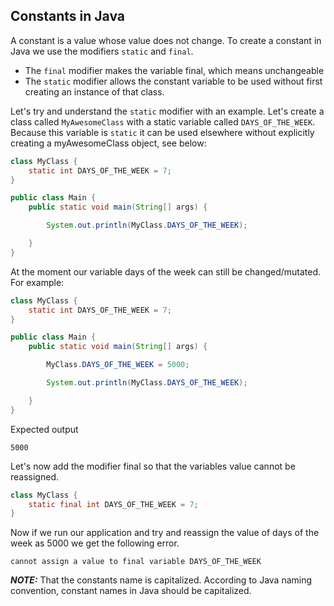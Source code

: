 ## Constants in Java

A constant is a value whose value does not change. To create a constant in Java we use the modifiers `static` and `final`.

* The `final` modifier makes the variable final, which means unchangeable
* The `static` modifier allows the constant variable to be used without first creating an instance of that class.

Let's try and understand the `static` modifier with an example. Let's create a class called `MyAwesomeClass` with a static variable called `DAYS_OF_THE_WEEK`. Because this variable is `static` it can be used elsewhere without explicitly creating a myAwesomeClass object, see below:

```Java
class MyClass {
    static int DAYS_OF_THE_WEEK = 7;
}

public class Main {
    public static void main(String[] args) {

        System.out.println(MyClass.DAYS_OF_THE_WEEK);

    }
}
```

At the moment our variable days of the week can still be changed/mutated. For example:

```Java
class MyClass {
    static int DAYS_OF_THE_WEEK = 7;
}

public class Main {
    public static void main(String[] args) {

        MyClass.DAYS_OF_THE_WEEK = 5000;

        System.out.println(MyClass.DAYS_OF_THE_WEEK);

    }
}
```

Expected output

```
5000
```

Let's now add the modifier final so that the variables value cannot be reassigned.

```Java
class MyClass {
    static final int DAYS_OF_THE_WEEK = 7;
}
```

Now if we run our application and try and reassign the value of days of the week as 5000 we get the following error.

```
cannot assign a value to final variable DAYS_OF_THE_WEEK
```

**_NOTE:_** That the constants name is capitalized. According to Java naming convention, constant names in Java should be capitalized.

